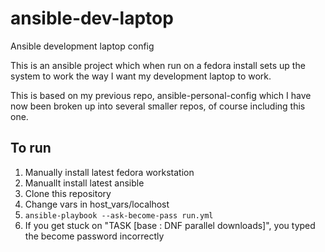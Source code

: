 # ansible-dev-laptop

Ansible development laptop config

This is an ansible project which when run on a fedora install sets up
the system to work the way I want my development laptop to work.

This is based on my previous repo, ansible-personal-config which
I have now been broken up into several smaller repos, of course including this one.

## To run

1. Manually install latest fedora workstation
1. Manuallt install latest ansible
1. Clone this repository
1. Change vars in host_vars/localhost
1. `ansible-playbook --ask-become-pass run.yml`
1. If you get stuck on "TASK [base : DNF parallel downloads]", you typed the become password incorrectly
